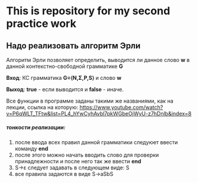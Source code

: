 # This is repository for my second practice work

## Надо реализовать алгоритм Эрли

 Алгоритм Эрли позволяет определить, выводится ли данное слово **w** в данной контекстно-свободной грамматике **G**
 
 **Вход**: КС грамматика **G=⟨N,Σ,P,S⟩** и слово **w**
 
 **Выход**: **true** - если выводится и **false** - иначе.


Все функции в программе заданы такими же названиями, как на лекции, ссылка на которую: 
https://www.youtube.com/watch?v=P6qWLT_TFtw&list=PL4_hYwCyhAvbl7pkWGbeOjWyU-z7hDnlb&index=8

##### тонкости реализации:

1) после ввода всех правил данной грамматики следуюет ввести команду **end**
2) после этого можно начать вводить слово для проверки принадлежности и после него так же ввести **end**
3) S->ε следует задавать в следующем виде: S
4) все правила задаются в виде S->aSbS
